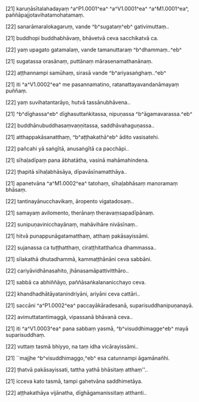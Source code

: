 [21] karuṇāsītalahadayaṃ ^a^P1.0001^ea^ ^a^V1.0001^ea^ ^a^M1.0001^ea^, paññāpajjotavihatamohatamaṃ.

[22] sanarāmaralokagaruṃ, vande ^b^sugataṃ^eb^ gativimuttaṃ..

[21] buddhopi buddhabhāvaṃ, bhāvetvā ceva sacchikatvā ca.

[22] yaṃ upagato gatamalaṃ, vande tamanuttaraṃ ^b^dhammaṃ..^eb^

[21] sugatassa orasānaṃ, puttānaṃ mārasenamathanānaṃ.

[22] aṭṭhannampi samūhaṃ, sirasā vande ^b^ariyasaṅghaṃ..^eb^

[21] iti ^a^V1.0002^ea^ me pasannamatino, ratanattayavandanāmayaṃ puññaṃ.

[22] yaṃ suvihatantarāyo, hutvā tassānubhāvena..

[21] ^b^dīghassa^eb^ dīghasuttaṅkitassa, nipuṇassa  ^b^āgamavarassa.^eb^

[22] buddhānubuddhasaṃvaṇṇitassa, saddhāvahaguṇassa..

[21] atthappakāsanatthaṃ, ^b^aṭṭhakathā^eb^ ādito vasisatehi.

[22] pañcahi yā saṅgītā, anusaṅgītā ca pacchāpi..

[21] sīhaḷadīpaṃ pana ābhatātha, vasinā  mahāmahindena.

[22] ṭhapitā sīhaḷabhāsāya, dīpavāsīnamatthāya..

[21] apanetvāna ^a^M1.0002^ea^ tatohaṃ, sīhaḷabhāsaṃ manoramaṃ bhāsaṃ.

[22] tantinayānucchavikaṃ, āropento vigatadosaṃ..

[21] samayaṃ avilomento, therānaṃ theravaṃsapadīpānaṃ.

[22] sunipuṇavinicchayānaṃ, mahāvihāre nivāsīnaṃ..

[21] hitvā punappunāgatamatthaṃ, atthaṃ pakāsayissāmi.

[22] sujanassa ca tuṭṭhatthaṃ, ciraṭṭhitatthañca dhammassa..

[21] sīlakathā dhutadhammā, kammaṭṭhānāni ceva sabbāni.

[22] cariyāvidhānasahito, jhānasamāpattivitthāro..

[21] sabbā ca abhiññāyo, paññāsaṅkalananicchayo ceva.

[22] khandhadhātāyatanindriyāni, ariyāni ceva cattāri..

[21] saccāni ^a^P1.0002^ea^ paccayākāradesanā, suparisuddhanipuṇanayā.

[22] avimuttatantimaggā, vipassanā bhāvanā ceva..

[21] iti ^a^V1.0003^ea^ pana sabbaṃ yasmā, ^b^visuddhimagge^eb^ mayā  suparisuddhaṃ.

[22] vuttaṃ tasmā bhiyyo, na taṃ idha vicārayissāmi..

[21] ``majjhe ^b^visuddhimaggo,^eb^ esa catunnampi  āgamānañhi.

[22] ṭhatvā pakāsayissati, tattha yathā bhāsitaṃ atthaṃ''..

[21] icceva kato tasmā, tampi gahetvāna saddhimetāya.

[22] aṭṭhakathāya vijānatha, dīghāgamanissitaṃ atthanti..